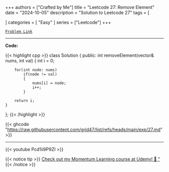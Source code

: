 
+++
authors = ["Crafted by Me"]
title = "Leetcode 27: Remove Element"
date = "2024-10-05"
description = "Solution to Leetcode 27"
tags = [
    
]
categories = [
    "Easy"
]
series = ["Leetcode"]
+++



[`Problem Link`](https://leetcode.com/problems/remove-element/description/)

---

**Code:**

{{< highlight cpp >}}
class Solution {
public:
    int removeElement(vector<int>& nums, int val) {
        int i = 0;
        
        for(int node: nums)
            if(node != val)
            {
                nums[i] = node;
                i++;
            }
        
        return i;
    }
};
{{< /highlight >}}

{{< ghcode "https://raw.githubusercontent.com/grid47/list/refs/heads/main/exp/27.md" >}}

---

{{< youtube Pcd1ii9P9ZI >}}

{{< notice tip >}}
[Check out my Momentum Learning course at Udemy! 🚀 "](https://www.udemy.com/course/blind-75-the-data-structures-and-algorithms-essentials/)
{{< /notice >}}

